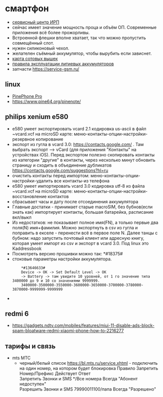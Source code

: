 # смартфон

 * [сервисный центр ИРП](https://www.irp.ru/)
 * сейчас имеет значение мощность проца и объём ОП. Современные приложения всё более прожорливы.
 * Встроенной флешки вполне хватает, так что можно пропустить совмещённый слот.
 * нужен силиконовый чехол.
 * желателен съёмный аккумулятор, чтобы вырубить если зависнет.
 * [карта сотовых вышек](https://www.cellmapper.net/map?MCC=250&MNC=1&type=GSM&latitude=55.54235055494249&longitude=37.08447074183354&zoom=16&showTowers=true&showTowerLabels=false&clusterEnabled=true&tilesEnabled=true&showOrphans=false&showNoFrequencyOnly=false&showFrequencyOnly=false&showBandwidthOnly=false&DateFilterType=Last&showHex=false&showVerifiedOnly=false&showUnverifiedOnly=false&showLTECAOnly=false&showENDCOnly=false&showBand=0&mapType=undefined&showSectorColours=true)
 * [правила эксплуатации литиевых аккумуляторов](https://4pda.ru/2008/10/08/1155/)
 * запчасти https://service-gsm.ru/

## linux

 * [PinePhone Pro](https://habr.com/ru/company/selectel/blog/584054/)
 * https://www.pine64.org/pinenote/

## philips xenium e580

 * e580 умеет экспортировать vcard 2.1 кодировка us-ascii в файл ~vcard.vcf на microSD карте: меню-контакты-опции-настройки-резервное копирование
 * экспорт из гугла в vcard 3.0: https://contacts.google.com/ . Там выбрать экспорт --> vCard (для приложения "Контакты" на устройствах iOS). Перед экспортом полезно скопировать контакты из категории "другие" в контакты, через несколько минут обновить страницу и сходить в объединение дубликатов https://contacts.google.com/suggestions?hl=ru
 * очистить контакты перед импортом: меню-контакты-опции-настройки-удалить все контакты-из телефона
 * e580 умеет импортировать vcard 3.0 кодировка utf-8 из файла ~vcard.vcf на microSD карте: меню-контакты-опции-настройки-восстановление контактов
 * сбрасывает часы и дату после отсоединения аккумулятора
 * Главные достатки - принимает старые macroSIM, без бубнов(если знать как) импортирует контакты, большая батарейка, расписание вкл/выкл
 * Из недостатков: не показывает полное имя(FN), а только первые два поля(N) имя+фамилия. Можно экспортнуть в csv из гугла и поправить в екселе - перенести всё в первое поле N. Далее танцы с бубном: надо запустить почтовый клиент или адресную книгу, которая умеет импорт из csv и экспорт в vcard 3.0. Под linux это Kaddressbook
 * Посмотреть версию прошивки можно так: *#18375# 
 * стоковые параметры настройки аккумулятора.
	```
		*#13646633#
		Device -> OK -> Set Default Level -> OK
		-> Battery -> там увидите 10 уровней, от 1 го значение типа 3400000 до 9 и 10 со значениями 9999999.
		3400000-3500000-3550000-3600000-3650000-3700000-3780000-3870000-9999999-9999999
	```
 * 

## redmi 6

 * https://gadgets.ndtv.com/mobiles/features/miui-11-disable-ads-block-spam-bloatware-redmi-xiaomi-phone-how-to-2216277


## тарифы и связь


 * mts МТС
	* черный/белый список https://bl.mts.ru/service.xhtml - подключить на один номер, на котором будет блокировка
	Правило		Запретить		Номер/Префикс		Действует		Ответ	
	Запретить	Звонки и SMS	*/Все номера		Всегда			"Абонент недоступен"	
	Разрешить	Звонки и SMS	79990011100/папа	Всегда			"Разрешено"
